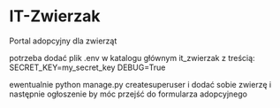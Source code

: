 # IT-Zwierzak
Portal adopcyjny dla zwierząt 

potrzeba dodać plik .env w katalogu głównym it_zwierzak z treścią:
SECRET_KEY=my_secret_key
DEBUG=True

ewentualnie python manage.py createsuperuser i dodać sobie zwierzę i następnie ogłoszenie by móc przejść do formularza adopcyjnego
